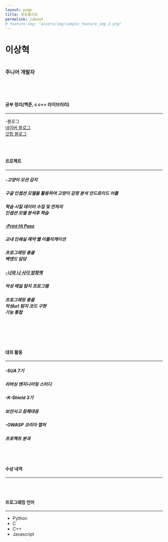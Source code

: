 ```yaml
---
layout: page
title: 포토폴리오
permalink: /about
# feature-img: "assets/img/sample_feature_img_2.png"
---
```


<h1>이상혁<h1>
<h3>주니어 개발자<h3>
<br>
<br>

<h4>공부 정리(백준, c c++ 라이브러리)</h4>
<hr>
<p>-블로그<br>
    <a href="https://blog.naver.com/ksshlee">네이버 블로그</a><br>
    <a href="ksshlee.github.io">깃헙 블로그</a>
</p>
<br>
<br>
<h4>프로젝트</h4>
<hr>
<p>
    <h5>-고양이 모션 감지</h5>
    <h5>구글 인셉션 모델을 활용하여 고양이 감정 분석 안드로이드 어플</h5>
    <h5>학습 시킬 데이터 수집 및 전처리<br>
    인셉션 모델 분석후 학습<br>
    </h5>
</p>

<p>
    <h5><a href="https://github.com/ksshlee/Print-Hi-pass">-Print Hi Pass</a></h5>
    <h5>교내 인쇄실 예약 웹 어플리케이션</h5>
    <h5>프로그래밍 총괄<br>
    백엔드 담당</h5>
</p>

<p>
    <h5><a href="https://github.com/ksshlee/detecting_malcious_mail">-너와 나 사이 방화벽</a></h5>
    <h5>악성 메일 탐지 프로그램</h5>
    <h5>프로그래밍 총괄<br>
    악성url 탐지 코드 구현<br>
    기능 통합</h5><br>
</p>
<br>
<br>
<h4>대외 활동</h4>
<hr>
<p>
    <h5>-SUA 7기</h5>
    <h5>리버싱 엔지니어링 스터디</h5>
</p>

<p>
    <h5>-K-Shield 3기</h5>
    <h5>보안사고 침해대응</h5>
</p>

<p>
    <h5>-OWASP 코리아 챕처</h5>
    <h5>프로젝트 분과</h5>
</p>
<br>
<br>
<h4>수상 내역</h4>
<hr>
<br>
<br>
<h4>프로그래밍 언어</h4>
<hr>
<ul>
    <li>Python</li>
    <li>C</li>
    <li>C++</li>
    <li>Javascript</li>
</ul>